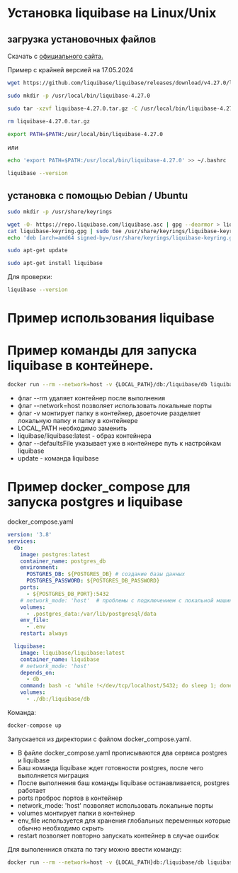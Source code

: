 # Установка liquibase на Linux/Unix
## загрузка установочных файлов
Скачать с [официального сайта.](https://github.com/liquibase/liquibase/releases)

Пример с крайней версией на 17.05.2024
```bash
wget https://github.com/liquibase/liquibase/releases/download/v4.27.0/liquibase-4.27.0.tar.gz
```
```bash
sudo mkdir -p /usr/local/bin/liquibase-4.27.0
```
```bash
sudo tar -xzvf liquibase-4.27.0.tar.gz -C /usr/local/bin/liquibase-4.27.0
```
```bash
rm liquibase-4.27.0.tar.gz
```
```bash
export PATH=$PATH:/usr/local/bin/liquibase-4.27.0
```
или
```bash
echo 'export PATH=$PATH:/usr/local/bin/liquibase-4.27.0' >> ~/.bashrc
```

```bash
liquibase --version
```
## установка с помощью Debian / Ubuntu
```bash
sudo mkdir -p /usr/share/keyrings
```
```bash
wget -O- https://repo.liquibase.com/liquibase.asc | gpg --dearmor > liquibase-keyring.gpg && \
cat liquibase-keyring.gpg | sudo tee /usr/share/keyrings/liquibase-keyring.gpg > /dev/null && \
echo 'deb [arch=amd64 signed-by=/usr/share/keyrings/liquibase-keyring.gpg] https://repo.liquibase.com stable main' | sudo tee /etc/apt/sources.list.d/liquibase.list
```
```bash
sudo apt-get update
```
```bash
sudo apt-get install liquibase
```
Для проверки:
```bash
liquibase --version
```

# Пример использования liquibase


# Пример команды для запуска liquibase в контейнере.

```bash
docker run --rm --network=host -v {LOCAL_PATH}/db:/liquibase/db liquibase/liquibase:latest --defaultsFile=/liquibase/db/liquibase.properties update
```
* флаг --rm удаляет контейнер после выполнения
* флаг --network=host позволяет использовать локальные порты
* флаг -v монтирует папку в контейнер, двоеточие разделяет локальную папку и папку в контейнере
* LOCAL_PATH необходимо заменить
* liquibase/liquibase:latest - образ контейнера
* флаг --defaultsFile указывает уже в контейнере путь к настройкам liquibase
* update - команда liquibase

# Пример docker_compose для запуска postgres и liquibase
docker_compose.yaml
```yaml
version: '3.8'
services:
  db:
    image: postgres:latest
    container_name: postgres_db
    environment:
      POSTGRES_DB: ${POSTGRES_DB} # создание базы данных
      POSTGRES_PASSWORD: ${POSTGRES_DB_PASSWORD}
    ports:
      - ${POSTGRES_DB_PORT}:5432
    # network_mode: 'host'  # проблемы с подключением с локальной машины к контейнеру
    volumes:
      - .postgres_data:/var/lib/postgresql/data
    env_file:
      - .env
    restart: always

  liquibase:
    image: liquibase/liquibase:latest
    container_name: liquibase
    # network_mode: 'host'
    depends_on:
      - db
    command: bash -c 'while !</dev/tcp/localhost/5432; do sleep 1; done; liquibase --defaultsFile=/liquibase/db/liquibase.properties update'
    volumes:
      - ./db:/liquibase/db
```
Команда:
```bash
docker-compose up
```
Запускается из директории с файлом docker_compose.yaml.  

* В файле docker_compose.yaml прописываются два сервиса postgres и liquibase  
* Баш команда liquibase ждет готовности postgres, после чего выполняется миграция   
* После выполнения баш команды liquibase останавливается, postgres работает  
* ports проброс портов в контейнер  
* network_mode: 'host' позволяет использовать локальные порты  
* volumes монтирует папки в контейнер  
* env_file используется для хранения глобальных переменных которые обычно необходимо скрыть  
* restart позволяет повторно запускать контейнер в случае ошибок  

Для выполеннися отката по тэгу можно ввести команду:
```bash
docker run --rm --network=host -v {LOCAL_PATH}db:/liquibase/db liquibase/liquibase:latest --defaultsFile=/liquibase/db/liquibase.properties rollback --tag=v.1.0
```
